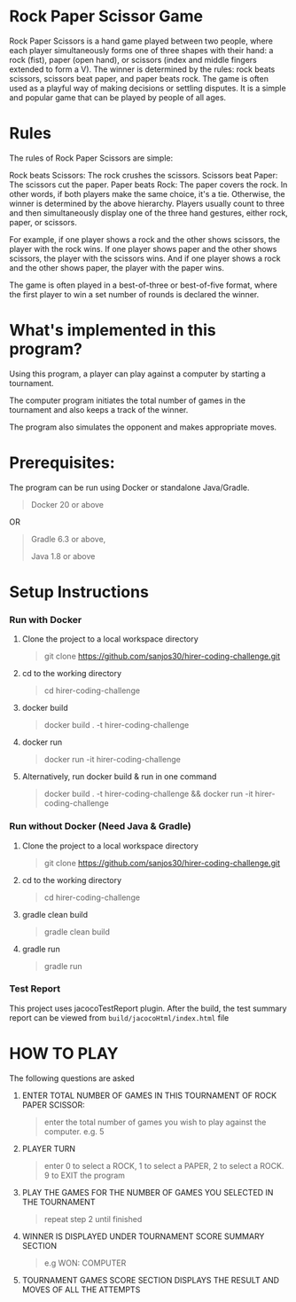 # Rock Paper Scissor Game

Rock Paper Scissors is a hand game played between two people, where each player simultaneously forms one of three shapes with their hand: a rock (fist), paper (open hand), or scissors (index and middle fingers extended to form a V). The winner is determined by the rules: rock beats scissors, scissors beat paper, and paper beats rock. The game is often used as a playful way of making decisions or settling disputes. It is a simple and popular game that can be played by people of all ages.

# Rules

The rules of Rock Paper Scissors are simple:

Rock beats Scissors: The rock crushes the scissors.
Scissors beat Paper: The scissors cut the paper.
Paper beats Rock: The paper covers the rock.
In other words, if both players make the same choice, it's a tie. Otherwise, the winner is determined by the above hierarchy. Players usually count to three and then simultaneously display one of the three hand gestures, either rock, paper, or scissors.

For example, if one player shows a rock and the other shows scissors, the player with the rock wins. If one player shows paper and the other shows scissors, the player with the scissors wins. And if one player shows a rock and the other shows paper, the player with the paper wins.

The game is often played in a best-of-three or best-of-five format, where the first player to win a set number of rounds is declared the winner.


# What's implemented in this program?

Using this program, a player can play against a computer by starting a tournament.

The computer program initiates the total number of games in the tournament and also keeps a track of the winner.

The program also simulates the opponent and makes appropriate moves.

# Prerequisites:

The program can be run using Docker or standalone Java/Gradle.

>Docker 20 or above

OR

> Gradle 6.3 or above, 
>
> Java 1.8 or above


# Setup Instructions


### Run with Docker

1.  Clone the project to a local workspace directory
    >git clone https://github.com/sanjos30/hirer-coding-challenge.git
2.  cd to the working directory
    >cd hirer-coding-challenge
3.  docker build
    >docker build . -t hirer-coding-challenge
4. docker run
   >docker run -it hirer-coding-challenge
5. Alternatively, run docker build & run in one command
   >docker build . -t hirer-coding-challenge && docker run -it hirer-coding-challenge


### Run without Docker (Need Java & Gradle) 
1.  Clone the project to a local workspace directory
    >git clone https://github.com/sanjos30/hirer-coding-challenge.git
2.  cd to the working directory
    >cd hirer-coding-challenge
3.  gradle clean build
    >gradle clean build
4.  gradle run
    >gradle run


### Test Report
This project uses jacocoTestReport plugin. After the build, the test summary report can be viewed from `build/jacocoHtml/index.html` file

# HOW TO PLAY

The following questions are asked

1. ENTER TOTAL NUMBER OF GAMES IN THIS TOURNAMENT OF ROCK PAPER SCISSOR:
    >enter the total number of games you wish to play against the computer. e.g. 5
2. PLAYER TURN
    >enter 0 to select a ROCK, 1 to select a PAPER, 2 to select a ROCK. 
    >9 to EXIT the program
3. PLAY THE GAMES FOR THE NUMBER OF GAMES YOU SELECTED IN THE TOURNAMENT
    >repeat step 2 until finished
4. WINNER IS DISPLAYED UNDER TOURNAMENT SCORE SUMMARY SECTION
    >e.g WON: COMPUTER
5. TOURNAMENT GAMES SCORE SECTION DISPLAYS THE RESULT AND MOVES OF ALL THE ATTEMPTS

